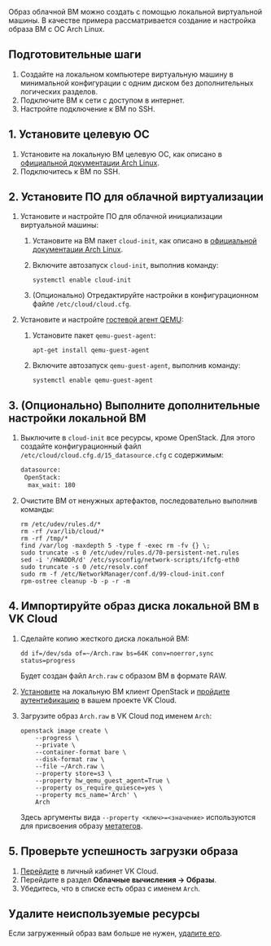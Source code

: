 Образ облачной ВМ можно создать с помощью локальной виртуальной машины. В качестве примера рассматривается создание и настройка образа ВМ с ОС Arch Linux.

## Подготовительные шаги

1. Создайте на локальном компьютере виртуальную машину в минимальной конфигурации с одним диском без дополнительных логических разделов.
1. Подключите ВМ к сети с доступом в интернет.
1. Настройте подключение к ВМ по SSH.

## 1. Установите целевую ОС

1. Установите на локальную ВМ целевую ОС, как описано в [официальной документации Arch Linux](https://wiki.archlinux.org/title/Installation_guide_(Русский)).
1. Подключитесь к ВМ по SSH.

## 2. Установите ПО для облачной виртуализации

1. Установите и настройте ПО для облачной инициализации виртуальной машины:

   1. Установите на ВМ пакет `cloud-init`, как описано в [официальной документации Arch Linux](https://wiki.archlinux.org/title/Cloud-init).
   1. Включите автозапуск `cloud-init`, выполнив команду:

      ```console
      systemctl enable cloud-init
      ```
   1. (Опционально) Отредактируйте настройки в конфигурационном файле `/etc/cloud/cloud.cfg`.

1. Установите и настройте [гостевой агент QEMU](https://qemu-project.gitlab.io/qemu/about/index.html):

   1. Установите пакет `qemu-guest-agent`:

      ```console
      apt-get install qemu-guest-agent
      ```

   1. Включите автозапуск ` qemu-guest-agent `, выполнив команду:

      ```console
      systemctl enable qemu-guest-agent
      ```

## 3. (Опционально) Выполните дополнительные настройки локальной ВМ

1. Выключите в `cloud-init` все ресурсы, кроме OpenStack. Для этого создайте конфигурационный файл `/etc/cloud/cloud.cfg.d/15_datasource.cfg` с содержимым:

    ```txt
    datasource:
     OpenStack:
      max_wait: 180
    ```
1. Очистите ВМ от ненужных артефактов, последовательно выполнив команды:

    ```console
    rm /etc/udev/rules.d/*
    rm -rf /var/lib/cloud/*
    rm -rf /tmp/*
    find /var/log -maxdepth 5 -type f -exec rm -fv {} \;
    sudo truncate -s 0 /etc/udev/rules.d/70-persistent-net.rules
    sed -i '/HWADDR/d' /etc/sysconfig/network-scripts/ifcfg-eth0
    sudo truncate -s 0 /etc/resolv.conf
    sudo rm -f /etc/NetworkManager/conf.d/99-cloud-init.conf
    rpm-ostree cleanup -b -p -r -m
    ```

## 4. Импортируйте образ диска локальной ВМ в VK Cloud

1. Сделайте копию жесткого диска локальной ВМ:

    ```console
    dd if=/dev/sda of=~/Arch.raw bs=64K conv=noerror,sync status=progress
    ```

    Будет создан файл `Arch.raw` с образом ВМ в формате RAW.

1. [Установите](/ru/tools-for-using-services/cli/openstack-cli#1_ustanovite_klient_openstack) на локальную ВМ клиент OpenStack и [пройдите аутентификацию](/ru/tools-for-using-services/cli/openstack-cli#3_proydite_autentifikaciyu) в вашем проекте VK Cloud.
1. Загрузите образ `Arch.raw` в VK Cloud под именем `Arch`:

    ```console
    openstack image create \
        --progress \
        --private \
        --container-format bare \
        --disk-format raw \
        --file ~/Arch.raw \
        --property store=s3 \
        --property hw_qemu_guest_agent=True \
        --property os_require_quiesce=yes \
        --property mcs_name='Arch' \
        Arch
    ```

    Здесь аргументы вида `--property <ключ>=<значение>` используются для присвоения образу [метатегов](/ru/computing/iaas/instructions/images/image-metadata).

## 5. Проверьте успешность загрузки образа

1. [Перейдите](https://msk.cloud.vk.com/app/) в личный кабинет VK Cloud.
1. Перейдите в раздел **Облачные вычисления → Образы**.
1. Убедитесь, что в списке есть образ с именем `Arch`.

## Удалите неиспользуемые ресурсы

Если загруженный образ вам больше не нужен, [удалите его](/ru/computing/iaas/instructions/images/images-manage#udalenie_obraza).
